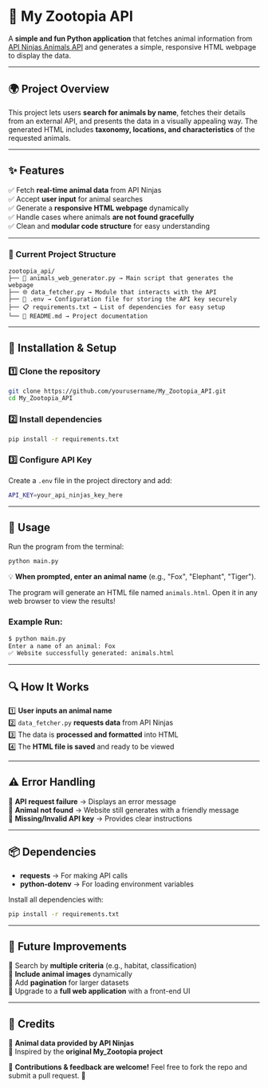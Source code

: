 # 🦊 My Zootopia API

A **simple and fun Python application** that fetches animal information from [API Ninjas Animals API](https://api-ninjas.com/api/animals) and generates a simple, responsive HTML webpage to display the data. 

---

## 🌍 Project Overview
This project lets users **search for animals by name**, fetches their details from an external API, and presents the data in a visually appealing way. The generated HTML includes **taxonomy, locations, and characteristics** of the requested animals.

---

## ✨ Features
✅ Fetch **real-time animal data** from API Ninjas  
✅ Accept **user input** for animal searches  
✅ Generate a **responsive HTML webpage** dynamically  
✅ Handle cases where animals **are not found gracefully**  
✅ Clean and **modular code structure** for easy understanding  

---
### 📂 Current Project Structure
```
zootopia_api/
├── 🐍 animals_web_generator.py → Main script that generates the webpage
├── 🌐 data_fetcher.py → Module that interacts with the API
├── 🔑 .env → Configuration file for storing the API key securely
├── 📋 requirements.txt → List of dependencies for easy setup
└── 📝 README.md → Project documentation
```

---

## 🚀 Installation & Setup

### 1️⃣ Clone the repository
```sh
git clone https://github.com/yourusername/My_Zootopia_API.git
cd My_Zootopia_API
```

### 2️⃣ Install dependencies
```sh
pip install -r requirements.txt
```

### 3️⃣ Configure API Key
Create a `.env` file in the project directory and add:
```sh
API_KEY=your_api_ninjas_key_here
```

---

## 🦁 Usage
Run the program from the terminal:
```sh
python main.py
```
💡 **When prompted, enter an animal name** (e.g., "Fox", "Elephant", "Tiger").

The program will generate an HTML file named `animals.html`. Open it in any web browser to view the results!

### Example Run:
```sh
$ python main.py
Enter a name of an animal: Fox
✅ Website successfully generated: animals.html
```

---

## 🔍 How It Works
1️⃣ **User inputs an animal name**  
2️⃣ `data_fetcher.py` **requests data** from API Ninjas  
3️⃣ The data is **processed and formatted** into HTML  
4️⃣ The **HTML file is saved** and ready to be viewed  

---

## ⚠️ Error Handling
🛑 **API request failure** → Displays an error message  
🛑 **Animal not found** → Website still generates with a friendly message  
🛑 **Missing/Invalid API key** → Provides clear instructions  

---

## 📦 Dependencies
- **requests** → For making API calls  
- **python-dotenv** → For loading environment variables  

Install all dependencies with:
```sh
pip install -r requirements.txt
```
---

## 🔮 Future Improvements
🚀 Search by **multiple criteria** (e.g., habitat, classification)  
🚀 **Include animal images** dynamically  
🚀 Add **pagination** for larger datasets  
🚀 Upgrade to a **full web application** with a front-end UI  

---

## 📜 Credits
🐾 **Animal data provided by API Ninjas**  
🌟 Inspired by the **original My_Zootopia project**  

📌 **Contributions & feedback are welcome!** Feel free to fork the repo and submit a pull request. 🚀
